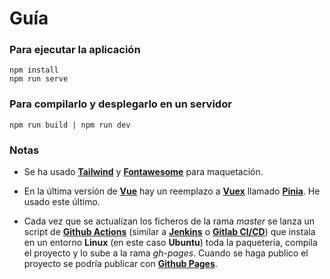 # Guía

### Para ejecutar la aplicación

    npm install
    npm run serve

### Para compilarlo y desplegarlo en un servidor

    npm run build | npm run dev

### Notas

 - Se ha usado **[Tailwind](https://tailwindcss.com/)** y **[Fontawesome](https://fontawesome.com/)** para maquetación.
 
 - En la última versión de **[Vue](https://vuejs.org/)** hay un reemplazo a **[Vuex](https://vuex.vuejs.org/)** llamado **[Pinia](https://pinia.vuejs.org/)**. He usado este último.
 
 - Cada vez que se actualizan los ficheros de la rama *master* se lanza un script de **[Github Actions](https://github.com/features/actions)** (similar a **[Jenkins](https://www.jenkins.io/)** o **[Gitlab CI/CD](https://docs.gitlab.com/ee/ci/)**) que instala en un entorno **Linux** (en este caso **Ubuntu**) toda la paquetería, compila el proyecto y lo sube a la rama *gh-pages*. Cuando se haga publico el proyecto se podría publicar con **[Github Pages](https://pages.github.com/)**.
